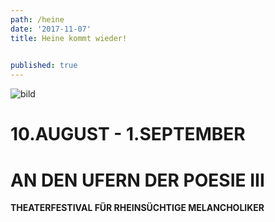 ```yaml
---
path: /heine
date: '2017-11-07'
title: Heine kommt wieder!        
        

published: true
---
```


![bild](/ufer-paddel.jpg)

# 10.AUGUST - 1.SEPTEMBER    
# AN DEN UFERN DER POESIE III       
**THEATERFESTIVAL FÜR RHEINSÜCHTIGE MELANCHOLIKER**   

